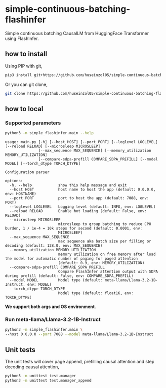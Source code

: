 # simple-continuous-batching-flashinfer

Simple continuous batching CausalLM from HuggingFace Transformer using FlashInfer.

## how to install

Using PIP with git,

```bash
pip3 install git+https://github.com/huseinzol05/simple-continuous-batching-flashinfer
```

Or you can git clone,

```bash
git clone https://github.com/huseinzol05/simple-continuous-batching-flashinfer && cd simple-continuous-batching-flashinfer
```

## how to local

### Supported parameters

```bash
python3 -m simple_flashinfer.main --help
```

```text
usage: main.py [-h] [--host HOST] [--port PORT] [--loglevel LOGLEVEL] [--reload RELOAD] [--microsleep MICROSLEEP]
               [--max_sequence MAX_SEQUENCE] [--memory_utilization MEMORY_UTILIZATION]
               [--compare-sdpa-prefill COMPARE_SDPA_PREFILL] [--model MODEL] [--torch_dtype TORCH_DTYPE]

Configuration parser

options:
  -h, --help            show this help message and exit
  --host HOST           host name to host the app (default: 0.0.0.0, env: HOSTNAME)
  --port PORT           port to host the app (default: 7088, env: PORT)
  --loglevel LOGLEVEL   Logging level (default: INFO, env: LOGLEVEL)
  --reload RELOAD       Enable hot loading (default: False, env: RELOAD)
  --microsleep MICROSLEEP
                        microsleep to group batching to reduce CPU burden, 1 / 1e-4 = 10k steps for second (default: 0.0001, env:
                        MICROSLEEP)
  --max_sequence MAX_SEQUENCE
                        max sequence aka batch size per filling or decoding (default: 128.0, env: MAX_SEQUENCE)
  --memory_utilization MEMORY_UTILIZATION
                        memory utilization on free memory after load the model for automatic number of paging for paged attention
                        (default: 0.9, env: MEMORY_UTILIZATION)
  --compare-sdpa-prefill COMPARE_SDPA_PREFILL
                        Compare FlashInfer attention output with SDPA during prefill (default: False, env: COMPARE_SDPA_PREFILL)
  --model MODEL         Model type (default: meta-llama/Llama-3.2-1B-Instruct, env: MODEL)
  --torch_dtype TORCH_DTYPE
                        Model type (default: float16, env: TORCH_DTYPE)
```

**We support both args and OS environment**.

### Run meta-llama/Llama-3.2-1B-Instruct

```bash
python3 -m simple_flashinfer.main \
--host 0.0.0.0 --port 7088 --model meta-llama/Llama-3.2-1B-Instruct
```

## Unit tests

The unit tests will cover page append, prefilling causal attention and step decoding causal attention,

```bash
python3 -m unittest test.manager
python3 -m unittest test.manager_append
```